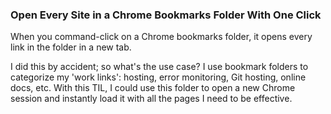 ### Open Every Site in a Chrome Bookmarks Folder With One Click

When you command-click on a Chrome bookmarks folder, it opens every link in the
folder in a new tab.

I did this by accident; so what's the use case? I use bookmark folders to
categorize my 'work links': hosting, error monitoring, Git hosting, online
docs, etc. With this TIL, I could use this folder to open a new Chrome session
and instantly load it with all the pages I need to be effective.
